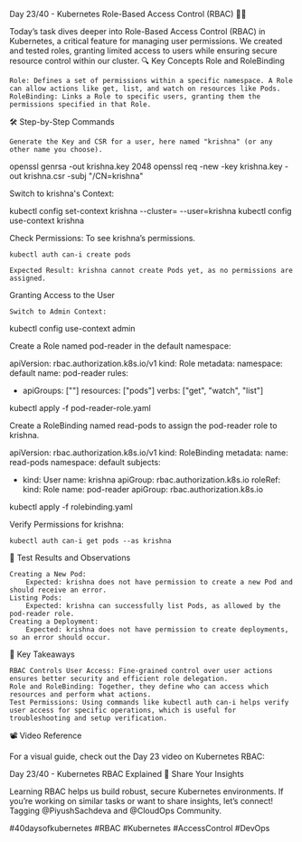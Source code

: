 Day 23/40 - Kubernetes Role-Based Access Control (RBAC) 👤🔑

Today’s task dives deeper into Role-Based Access Control (RBAC) in Kubernetes, a critical feature for managing user permissions. We created and tested roles, granting limited access to users while ensuring secure resource control within our cluster.
🔍 Key Concepts
Role and RoleBinding

    Role: Defines a set of permissions within a specific namespace. A Role can allow actions like get, list, and watch on resources like Pods.
    RoleBinding: Links a Role to specific users, granting them the permissions specified in that Role.

🛠️ Step-by-Step Commands

    Generate the Key and CSR for a user, here named "krishna" (or any other name you choose).

openssl genrsa -out krishna.key 2048
openssl req -new -key krishna.key -out krishna.csr -subj "/CN=krishna"

Switch to krishna's Context:

kubectl config set-context krishna --cluster=<cluster-name> --user=krishna
kubectl config use-context krishna

Check Permissions: To see krishna’s permissions.

    kubectl auth can-i create pods

    Expected Result: krishna cannot create Pods yet, as no permissions are assigned.

Granting Access to the User

    Switch to Admin Context:

kubectl config use-context admin

Create a Role named pod-reader in the default namespace:

apiVersion: rbac.authorization.k8s.io/v1
kind: Role
metadata:
  namespace: default
  name: pod-reader
rules:
- apiGroups: [""]
  resources: ["pods"]
  verbs: ["get", "watch", "list"]

kubectl apply -f pod-reader-role.yaml

Create a RoleBinding named read-pods to assign the pod-reader role to krishna.

apiVersion: rbac.authorization.k8s.io/v1
kind: RoleBinding
metadata:
  name: read-pods
  namespace: default
subjects:
- kind: User
  name: krishna
  apiGroup: rbac.authorization.k8s.io
roleRef:
  kind: Role
  name: pod-reader
  apiGroup: rbac.authorization.k8s.io

kubectl apply -f rolebinding.yaml

Verify Permissions for krishna:

    kubectl auth can-i get pods --as krishna

📝 Test Results and Observations

    Creating a New Pod:
        Expected: krishna does not have permission to create a new Pod and should receive an error.
    Listing Pods:
        Expected: krishna can successfully list Pods, as allowed by the pod-reader role.
    Creating a Deployment:
        Expected: krishna does not have permission to create deployments, so an error should occur.

🔑 Key Takeaways

    RBAC Controls User Access: Fine-grained control over user actions ensures better security and efficient role delegation.
    Role and RoleBinding: Together, they define who can access which resources and perform what actions.
    Test Permissions: Using commands like kubectl auth can-i helps verify user access for specific operations, which is useful for troubleshooting and setup verification.

📽️ Video Reference

For a visual guide, check out the Day 23 video on Kubernetes RBAC:

Day 23/40 - Kubernetes RBAC Explained
🔗 Share Your Insights

Learning RBAC helps us build robust, secure Kubernetes environments. If you’re working on similar tasks or want to share insights, let’s connect! Tagging @PiyushSachdeva and @CloudOps Community.

#40daysofkubernetes #RBAC #Kubernetes #AccessControl #DevOps